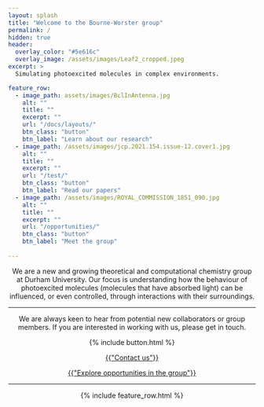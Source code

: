 ```yaml
---
layout: splash
title: "Welcome to the Bourne-Worster group"
permalink: /
hidden: true
header:
  overlay_color: "#5e616c"
  overlay_image: /assets/images/Leaf2_cropped.jpeg
excerpt: >
  Simulating photoexcited molecules in complex environments.

feature_row:
  - image_path: assets/images/BclInAntenna.jpg
    alt: ""
    title: ""
    excerpt: ""
    url: "/docs/layouts/"
    btn_class: "button"
    btn_label: "Learn about our research"
  - image_path: /assets/images/jcp.2021.154.issue-12.cover1.jpg
    alt: ""
    title: ""
    excerpt: ""
    url: "/test/"
    btn_class: "button"
    btn_label: "Read our papers"
  - image_path: /assets/images/ROYAL_COMMISSION_1851_090.jpg
    alt: ""
    title: ""
    excerpt: ""
    url: "/opportunities/"
    btn_class: "button"
    btn_label: "Meet the group" 
  
---
```


<center>
<p>We are a new and growing theoretical and computational chemistry group at Durham University. Our focus is understanding how the behaviour of photoexcited molecules (molecules that have absorbed light) can be influenced, or even controlled, through interactions with their surroundings.</p>

<hr class="solid">

<p>We are always keen to hear from potential new collaborators or group members. If you are interested in working with us, please get in touch.</p>

{% include button.html %}
<p><a href="/opportunities/#contact-us" class="button">{{"Contact us"}}</a></p>

<p><a href="/opportunities/#open-positions" class="button">{{"Explore opportunities in the group"}}</a></p>

<hr class="solid">
<center>

{% include feature_row.html %}